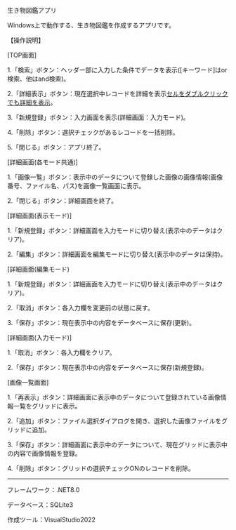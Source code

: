 生き物図鑑アプリ

Windows上で動作する、生き物図鑑を作成するアプリです。

【操作説明】

[TOP画面]

1.「検索」ボタン：ヘッダー部に入力した条件でデータを表示([キーワード]はor検索、他はand検索)。

2.「詳細表示」ボタン：現在選択中レコードを詳細を表示[セルをダブルクリックでも詳細を表示](詳細画面：表示モード)。

3.「新規登録」ボタン：入力画面を表示(詳細画面：入力モード)。

4.「削除」ボタン：選択チェックがあるレコードを一括削除。

5.「閉じる」ボタン：アプリ終了。

[詳細画面(各モード共通)]

1.「画像一覧」ボタン：表示中のデータについて登録した画像の画像情報(画像番号、ファイル名、パス)を画像一覧画面に表示。

2.「閉じる」ボタン：詳細画面を終了。

[詳細画面(表示モード)]

1.「新規登録」ボタン：詳細画面を入力モードに切り替え(表示中のデータはクリア)。

2.「編集」ボタン：詳細画面を編集モードに切り替え(表示中のデータは保持)。

[詳細画面(編集モード)

1.「新規登録」ボタン：詳細画面を入力モードに切り替え(表示中のデータはクリア)。

2.「取消」ボタン：各入力欄を変更前の状態に戻す。

3.「保存」ボタン：現在表示中の内容をデータベースに保存(更新)。

[詳細画面(入力モード)]

1.「取消」ボタン：各入力欄をクリア。

2.「保存」ボタン：現在表示中の内容をデータベースに保存(新規登録)。

[画像一覧画面]

1.「再表示」ボタン：詳細画面に表示中のデータについて登録されている画像情報一覧をグリッドに表示。

2.「追加」ボタン：ファイル選択ダイアログを開き、選択した画像ファイルをグリッドに追加。

3.「保存」ボタン：詳細画面に表示中のデータについて、現在グリッドに表示中の内容で画像情報を登録。

4.「削除」ボタン：グリッドの選択チェックONのレコードを削除。

---------------------------------------

フレームワーク：.NET8.0

データベース：SQLite3

作成ツール：VisualStudio2022
